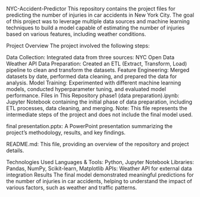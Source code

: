 NYC-Accident-Predictor
This repository contains the project files for predicting the number of injuries in car accidents in New York City. The goal of this project was to leverage multiple data sources and machine learning techniques to build a model capable of estimating the number of injuries based on various features, including weather conditions.

Project Overview
The project involved the following steps:

Data Collection: Integrated data from three sources:
NYC Open Data
Weather API
Data Preparation: Created an ETL (Extract, Transform, Load) pipeline to clean and transform the datasets.
Feature Engineering: Merged datasets by date, performed data cleaning, and prepared the data for analysis.
Model Training: Experimented with different machine learning models, conducted hyperparameter tuning, and evaluated model performance.
Files in This Repository
phase1 (data preparation).ipynb:
Jupyter Notebook containing the initial phase of data preparation, including ETL processes, data cleaning, and merging. Note: This file represents the intermediate steps of the project and does not include the final model used.

final presentation.pptx:
A PowerPoint presentation summarizing the project’s methodology, results, and key findings.

README.md:
This file, providing an overview of the repository and project details.

Technologies Used
Languages & Tools: Python, Jupyter Notebook
Libraries: Pandas, NumPy, Scikit-learn, Matplotlib
APIs: Weather API for external data integration
Results
The final model demonstrated meaningful predictions for the number of injuries in car accidents, helping to understand the impact of various factors, such as weather and traffic patterns.

